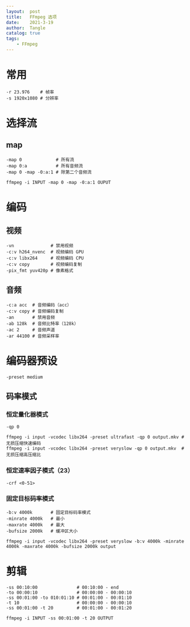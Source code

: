```yaml
---
layout:  post
title:   FFmpeg 选项
date:    2021-3-19
author:  Tangle
catalog: true
tags:
    - FFmpeg
---
```


# 常用

```
-r 23.976    # 帧率
-s 1920x1080 # 分辨率
```

# 选择流

## map

```
-map 0             # 所有流
-map 0:a           # 所有音频流
-map 0 -map -0:a:1 # 除第二个音频流
```

```
ffmpeg -i INPUT -map 0 -map -0:a:1 OUPUT
```

# 编码

## 视频

```
-vn              # 禁用视频
-c:v h264_nvenc  # 视频编码 GPU
-c:v libx264     # 视频编码 CPU
-c:v copy        # 视频编码复制
-pix_fmt yuv420p # 像素格式
```

## 音频

```
-c:a acc  # 音频编码（acc）
-c:v copy # 音频编码复制
-an       # 禁用音频
-ab 128k  # 音频比特率（128k）
-ac 2     # 音频声道
-ar 44100 # 音频采样率
```

# 编码器预设

```
-preset medium
```

## 码率模式

### 恒定量化器模式

```
-qp 0
```

```
ffmpeg -i input -vcodec libx264 -preset ultrafast -qp 0 output.mkv # 无损压缩快速编码
ffmpeg -i input -vcodec libx264 -preset veryslow -qp 0 output.mkv  # 无损压缩高压缩比
```

### 恒定速率因子模式（23）

```
-crf <0-51>
```

### 固定目标码率模式

```
-b:v 4000k       # 固定目标码率模式
-minrate 4000k   # 最小
-maxrate 4000k   # 最大
-bufsize 2000k   # 缓冲区大小
```

```
ffmpeg -i input -vcodec libx264 -preset veryslow -b:v 4000k -minrate 4000k -maxrate 4000k -bufsize 2000k output
```

# 剪辑

```
-ss 00:10:00               # 00:10:00 - end
-to 00:00:10               # 00:00:00 - 00:00:10
-ss 00:01:00 -to 010:01:10 # 00:01:00 - 00:01:10
-t 10                      # 00:00:00 - 00:00:10
-ss 00:01:00 -t 20         # 00:01:00 - 00:01:20
```

```
ffmpeg -i INPUT -ss 00:01:00 -t 20 OUTPUT
```
